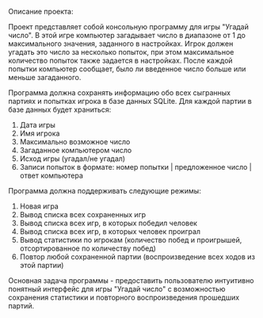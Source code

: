 Описание проекта:

Проект представляет собой консольную программу для игры "Угадай число". В этой игре компьютер загадывает число в диапазоне от 1 до максимального значения, заданного в настройках. Игрок должен угадать это число за несколько попыток, при этом максимальное количество попыток также задается в настройках. После каждой попытки компьютер сообщает, было ли введенное число больше или меньше загаданного.

Программа должна сохранять информацию обо всех сыгранных партиях и попытках игрока в базе данных SQLite. Для каждой партии в базе данных будет храниться:

1. Дата игры
2. Имя игрока
3. Максимально возможное число
4. Загаданное компьютером число
5. Исход игры (угадал/не угадал)
6. Записи попыток в формате: номер попытки | предложенное число | ответ компьютера

Программа должна поддерживать следующие режимы:

1. Новая игра
2. Вывод списка всех сохраненных игр
3. Вывод списка всех игр, в которых победил человек
4. Вывод списка всех игр, в которых человек проиграл
5. Вывод статистики по игрокам (количество побед и проигрышей, отсортированное по количеству побед)
6. Повтор любой сохраненной партии (воспроизведение всех ходов из этой партии)

Основная задача программы - предоставить пользователю интуитивно понятный интерфейс для игры "Угадай число" с возможностью сохранения статистики и повторного воспроизведения прошедших партий.